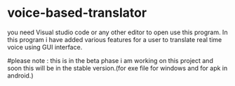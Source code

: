 # voice-based-translator
you need Visual studio code or any other editor to open use this program.
In this program i have added various features for a user to translate real time voice using GUI interface.


#please note : this is in the beta phase i am working on this project and soon this will be in the stable version.(for exe file for windows and for apk in android.)
